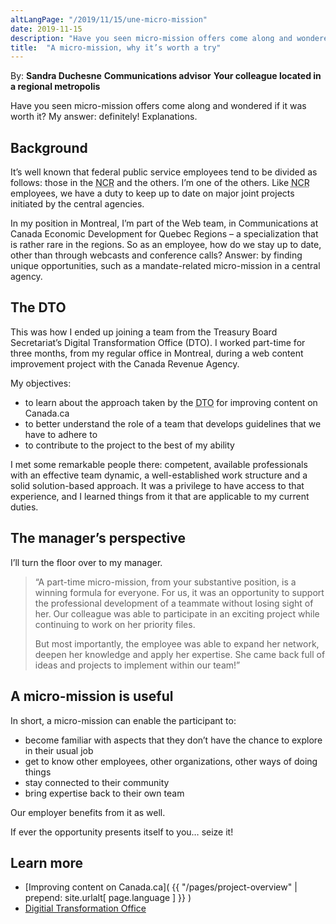 ```yaml
---
altLangPage: "/2019/11/15/une-micro-mission"
date: 2019-11-15
description: "Have you seen micro-mission offers come along and wondered if it was worth it? My answer: definitely!"
title:  "A micro-mission, why it’s worth a try"
---
```


By: **Sandra Duchesne**
**Communications advisor**
**Your colleague located in a regional metropolis**

Have you seen micro-mission offers come along and wondered if it was worth it? My answer: definitely! Explanations.

## Background

It’s well known that federal public service employees tend to be divided as follows: those in the <abbr title="National Capital Region">NCR</abbr> and the others. I’m one of the others. Like <abbr title="National Capital Region">NCR</abbr> employees, we have a duty to keep up to date on major joint projects initiated by the central agencies.

In my position in Montreal, I’m part of the Web team, in Communications at Canada Economic Development for Quebec Regions – a specialization that is rather rare in the regions. So as an employee, how do we stay up to date, other than through webcasts and conference calls? Answer: by finding unique opportunities, such as a mandate-related micro-mission in a central agency.

## The DTO

This was how I ended up joining a team from the Treasury Board Secretariat’s Digital Transformation Office (DTO). I worked part-time for three months, from my regular office in Montreal, during a web content improvement project with the Canada Revenue Agency.

My objectives:
* to learn about the approach taken by the <abbr title="Digital Transformation Office">DTO</abbr> for improving content on Canada.ca
* to better understand the role of a team that develops guidelines that we have to adhere to
* to contribute to the project to the best of my ability

I met some remarkable people there: competent, available professionals with an effective team dynamic, a well-established work structure and a solid solution-based approach. It was a privilege to have access to that experience, and I learned things from it that are applicable to my current duties.

## The manager’s perspective

I’ll turn the floor over to my manager.

<blockquote>
  <p>“A part-time micro-mission, from your substantive position, is a winning formula for everyone. For us, it was an opportunity to support the professional development of a teammate without losing sight of her. Our colleague was able to participate in an exciting project while continuing to work on her priority files.</p>
  <p>But most importantly, the employee was able to expand her network, deepen her knowledge and apply her expertise. She came back full of ideas and projects to implement within our team!”</p>
</blockquote>

## A micro-mission is useful

In short, a micro-mission can enable the participant to:
* become familiar with aspects that they don’t have the chance to explore in their usual job
* get to know other employees, other organizations, other ways of doing things
* stay connected to their community
* bring expertise back to their own team

Our employer benefits from it as well.

If ever the opportunity presents itself to you… seize it!

## Learn more

* [Improving content on Canada.ca]( {{ "/pages/project-overview" | prepend: site.urlalt[ page.language ] }} )
* [Digitial Transformation Office](https://www.canada.ca/en/government/about/about-digital-transformation-office.html)
